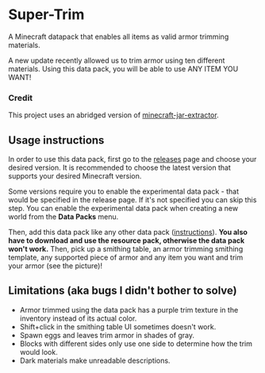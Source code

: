 # Super-Trim
A Minecraft datapack that enables all items as valid armor trimming materials.

A new update recently allowed us to trim armor using ten different materials. Using this data pack, you will be able to use ANY ITEM YOU WANT!

### Credit
This project uses an abridged version of [minecraft-jar-extractor](https://github.com/PrismarineJS/minecraft-jar-extractor).

## Usage instructions
In order to use this data pack, first go to the [releases](https://github.com/One-Nose/Super-Trim/releases) page and choose your desired version. It is recommended to choose the latest version that supports your desired Minecraft version.

Some versions require you to enable the experimental data pack - that would be specified in the release page. If it's not specified you can skip this step. You can enable the experimental data pack when creating a new world from the **Data Packs** menu.

Then, add this data pack like any other data pack ([instructions](https://www.planetminecraft.com/blog/how-to-download-and-install-minecraft-data-packs/)). **You also have to download and use the resource pack, otherwise the data pack won't work.** Then, pick up a smithing table, an armor trimming smithing template, any supported piece of armor and any item you want and trim your armor (see the picture)!

## Limitations (aka bugs I didn't bother to solve)
- Armor trimmed using the data pack has a purple trim texture in the inventory instead of its actual color.
- Shift+click in the smithing table UI sometimes doesn't work.
- Spawn eggs and leaves trim armor in shades of gray.
- Blocks with different sides only use one side to determine how the trim would look.
- Dark materials make unreadable descriptions.
